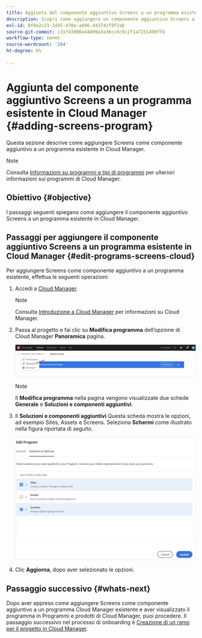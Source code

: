 ```yaml
---
title: Aggiunta del componente aggiuntivo Screens a un programma esistente in Cloud Manager
description: Scopri come aggiungere un componente aggiuntivo Screens a un programma esistente in Cloud Manager per Screens as a Cloud Service.
exl-id: 0f9a2c21-2d45-470e-a096-443741f9f2ab
source-git-commit: c31f43986e44099a3a36cc6c9c2f1a7251499ffb
workflow-type: tm+mt
source-wordcount: '264'
ht-degree: 6%

---
```


# Aggiunta del componente aggiuntivo Screens a un programma esistente in Cloud Manager {#adding-screens-program}

Questa sezione descrive come aggiungere Screens come componente aggiuntivo a un programma esistente in Cloud Manager.

>[!NOTE]
>Consulta [Informazioni su programmi e tipi di programmi](https://experienceleague.adobe.com/docs/experience-manager-cloud-service/content/implementing/using-cloud-manager/programs/program-types.html?lang=en) per ulteriori informazioni sui programmi di Cloud Manager.

## Obiettivo {#objective}

I passaggi seguenti spiegano come aggiungere il componente aggiuntivo Screens a un programma esistente in Cloud Manager.

## Passaggi per aggiungere il componente aggiuntivo Screens a un programma esistente in Cloud Manager {#edit-programs-screens-cloud}

Per aggiungere Screens come componente aggiuntivo a un programma esistente, effettua le seguenti operazioni:

1. Accedi a [Cloud Manager](https://my.cloudmanager.adobe.com/).

   >[!NOTE]
   >Consulta [Introduzione a Cloud Manager](https://experienceleague.adobe.com/docs/experience-manager-cloud-service/content/onboarding/journey/cloud-manager.html?lang=en) per informazioni su Cloud Manager.

1. Passa al progetto e fai clic su **Modifica programma** dell’opzione di Cloud Manager **Panoramica** pagina.

   ![immagine](/help/screens-cloud/assets/onboarding/add-onexisting1.png)

   >[!NOTE]
   >Il **Modifica programma** nella pagina vengono visualizzate due schede **Generale** e **Soluzioni e componenti aggiuntivi**.

1. Il **Soluzioni e componenti aggiuntivi** Questa scheda mostra le opzioni, ad esempio Sites, Assets e Screens. Seleziona **Schermi** come illustrato nella figura riportata di seguito.

   ![immagine](/help/screens-cloud/assets/onboarding/add-onexisting2.png)

1. Clic **Aggiorna**, dopo aver selezionato le opzioni.

## Passaggio successivo {#whats-next}

Dopo aver appreso come aggiungere Screens come componente aggiuntivo a un programma Cloud Manager esistente e aver visualizzato il programma in Programmi e prodotti di Cloud Manager, puoi procedere. Il passaggio successivo nel processo di onboarding è [Creazione di un ramo per il progetto in Cloud Manager](/help/screens-cloud/onboarding-screens-cloud/creating-a-branch.md).
